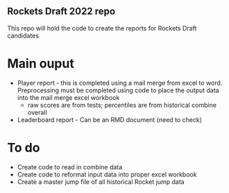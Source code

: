 ## Rockets Draft 2022 repo

This repo will hold the code to create the reports for Rockets Draft candidates

# Main ouput

  - Player report - this is completed using a mail merge from excel to word. Preprocessing must be completed using code to place the output data into the mail merge excel workbook
    - raw scores are from tests; percentiles are from historical combine overall   
  - Leaderboard report - Can be an RMD document (need to check)

# To do
  - Create code to read in combine data
  - Create code to reformat input data into proper excel workbook
  - Create a master jump file of all historical Rocket jump data


